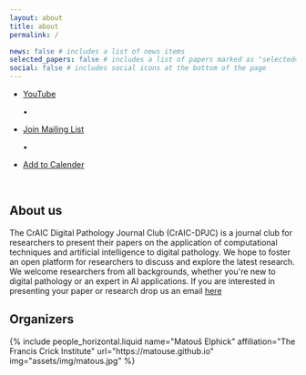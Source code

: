 ```yaml
---
layout: about
title: about
permalink: /

news: false # includes a list of news items
selected_papers: false # includes a list of papers marked as "selected={true}"
social: false # includes social icons at the bottom of the page
---
```

<div class="post">
<div class="tag-category-list">
<ul class="p-0 m-0">
    <li>
      <i class="fa-solid fa-hashtag fa-sm"></i> <a href="https://www.youtube.com/@CrAIC-DPJC">YouTube</a>
    </li>
    <p>&bull;</p>
    <li>
      <i class="fa-solid fa-hashtag fa-sm"></i> <a href="https://groups.google.com/g/craic_dpjc">Join Mailing List</a>
    </li>
    <p>&bull;</p>
    <li>
      <i class="fa-solid fa-hashtag fa-sm"></i> <a href="https://calendar.google.com/calendar/u/0?cid=NTkxMzBkZDRkOTJkY2EzN2FlY2E0MGRhMzdhMDFiYWM1MmJiOTVmMWZmYjdiOGZhYmIwNTBlMTFkMGI0MWIzMkBncm91cC5jYWxlbmRhci5nb29nbGUuY29t
    ">Add to Calender</a>
    </li>
</ul>
</div>
<br>
</div>

## About us
The CrAIC Digital Pathology Journal Club (CrAIC-DPJC) is a journal club for researchers to present their papers on the
application of computational techniques and artificial intelligence to digital pathology. We hope to foster an open 
platform for researchers to discuss and explore the latest research. We welcome researchers from all backgrounds, 
whether you're new to digital pathology or an expert in AI applications. If you are interested in presenting your paper 
or research drop us an email [here](matous.elphick@crick.ac.uk)

## Organizers
<div class="row row-cols-2 projects pt-3 pb-3">
  {% include people_horizontal.liquid name="Matouš Elphick" affiliation="The Francis Crick Institute" url="https://matouse.github.io" img="assets/img/matous.jpg" %}
</div>
